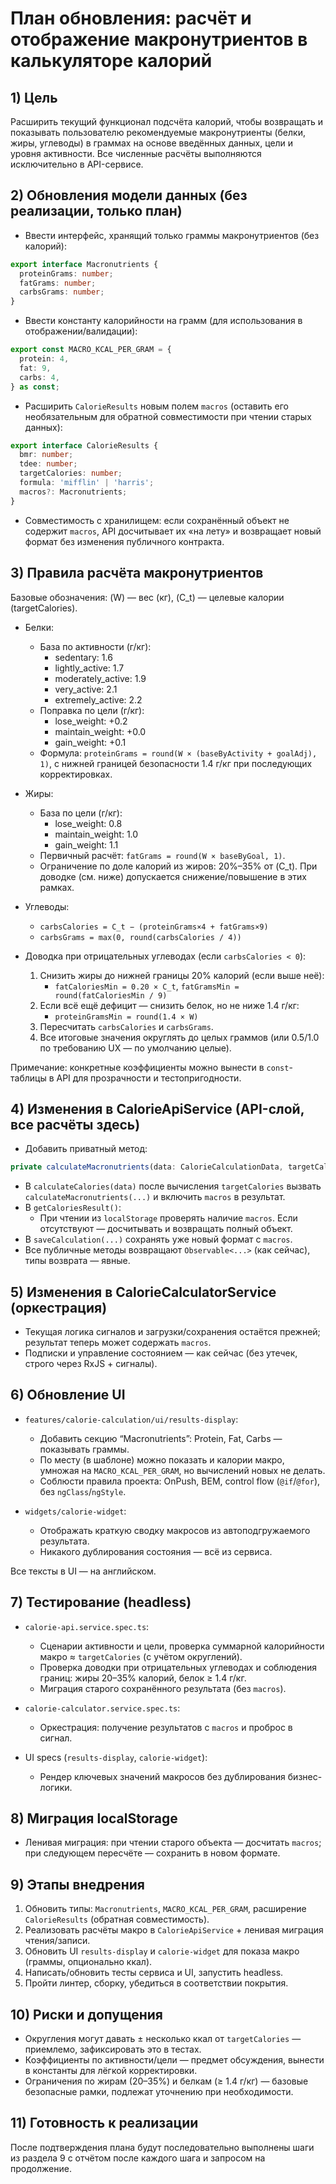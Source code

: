 # План обновления: расчёт и отображение макронутриентов в калькуляторе калорий

## 1) Цель
Расширить текущий функционал подсчёта калорий, чтобы возвращать и показывать пользователю рекомендуемые макронутриенты (белки, жиры, углеводы) в граммах на основе введённых данных, цели и уровня активности. Все численные расчёты выполняются исключительно в API-сервисе.

## 2) Обновления модели данных (без реализации, только план)
- Ввести интерфейс, хранящий только граммы макронутриентов (без калорий):
```typescript
export interface Macronutrients {
  proteinGrams: number;
  fatGrams: number;
  carbsGrams: number;
}
```

- Ввести константу калорийности на грамм (для использования в отображении/валидации):
```typescript
export const MACRO_KCAL_PER_GRAM = {
  protein: 4,
  fat: 9,
  carbs: 4,
} as const;
```

- Расширить `CalorieResults` новым полем `macros` (оставить его необязательным для обратной совместимости при чтении старых данных):
```typescript
export interface CalorieResults {
  bmr: number;
  tdee: number;
  targetCalories: number;
  formula: 'mifflin' | 'harris';
  macros?: Macronutrients;
}
```

- Совместимость с хранилищем: если сохранённый объект не содержит `macros`, API досчитывает их «на лету» и возвращает новый формат без изменения публичного контракта.

## 3) Правила расчёта макронутриентов
Базовые обозначения: \(W\) — вес (кг), \(C_t\) — целевые калории (targetCalories).

- Белки:
  - База по активности (г/кг):
    - sedentary: 1.6
    - lightly_active: 1.7
    - moderately_active: 1.9
    - very_active: 2.1
    - extremely_active: 2.2
  - Поправка по цели (г/кг):
    - lose_weight: +0.2
    - maintain_weight: +0.0
    - gain_weight: +0.1
  - Формула: `proteinGrams = round(W × (baseByActivity + goalAdj), 1)`, с нижней границей безопасности 1.4 г/кг при последующих корректировках.

- Жиры:
  - База по цели (г/кг):
    - lose_weight: 0.8
    - maintain_weight: 1.0
    - gain_weight: 1.1
  - Первичный расчёт: `fatGrams = round(W × baseByGoal, 1)`.
  - Ограничение по доле калорий из жиров: 20%–35% от \(C_t\). При доводке (см. ниже) допускается снижение/повышение в этих рамках.

- Углеводы:
  - `carbsCalories = C_t − (proteinGrams×4 + fatGrams×9)`
  - `carbsGrams = max(0, round(carbsCalories / 4))`

- Доводка при отрицательных углеводах (если `carbsCalories < 0`):
  1) Снизить жиры до нижней границы 20% калорий (если выше неё):
     - `fatCaloriesMin = 0.20 × C_t`, `fatGramsMin = round(fatCaloriesMin / 9)`
  2) Если всё ещё дефицит — снизить белок, но не ниже 1.4 г/кг:
     - `proteinGramsMin = round(1.4 × W)`
  3) Пересчитать `carbsCalories` и `carbsGrams`.
  4) Все итоговые значения округлять до целых граммов (или 0.5/1.0 по требованию UX — по умолчанию целые).

Примечание: конкретные коэффициенты можно вынести в `const`-таблицы в API для прозрачности и тестопригодности.

## 4) Изменения в CalorieApiService (API-слой, все расчёты здесь)
- Добавить приватный метод:
```typescript
private calculateMacronutrients(data: CalorieCalculationData, targetCalories: number): Macronutrients;
```
- В `calculateCalories(data)` после вычисления `targetCalories` вызвать `calculateMacronutrients(...)` и включить `macros` в результат.
- В `getCaloriesResult()`:
  - При чтении из `localStorage` проверять наличие `macros`. Если отсутствуют — досчитывать и возвращать полный объект.
- В `saveCalculation(...)` сохранять уже новый формат с `macros`.
- Все публичные методы возвращают `Observable<...>` (как сейчас), типы возврата — явные.

## 5) Изменения в CalorieCalculatorService (оркестрация)
- Текущая логика сигналов и загрузки/сохранения остаётся прежней; результат теперь может содержать `macros`.
- Подписки и управление состоянием — как сейчас (без утечек, строго через RxJS + сигналы).

## 6) Обновление UI
- `features/calorie-calculation/ui/results-display`:
  - Добавить секцию “Macronutrients”: Protein, Fat, Carbs — показывать граммы.
  - По месту (в шаблоне) можно показать и калории макро, умножая на `MACRO_KCAL_PER_GRAM`, но вычислений новых не делать.
  - Соблюсти правила проекта: OnPush, BEM, control flow (`@if`/`@for`), без `ngClass`/`ngStyle`.

- `widgets/calorie-widget`:
  - Отображать краткую сводку макросов из автоподгружаемого результата.
  - Никакого дублирования состояния — всё из сервиса.

Все тексты в UI — на английском.

## 7) Тестирование (headless)
- `calorie-api.service.spec.ts`:
  - Сценарии активности и цели, проверка суммарной калорийности макро ≈ `targetCalories` (с учётом округлений).
  - Проверка доводки при отрицательных углеводах и соблюдения границ: жиры 20–35% калорий, белок ≥ 1.4 г/кг.
  - Миграция старого сохранённого результата (без `macros`).

- `calorie-calculator.service.spec.ts`:
  - Оркестрация: получение результатов с `macros` и проброс в сигнал.

- UI specs (`results-display`, `calorie-widget`):
  - Рендер ключевых значений макросов без дублирования бизнес-логики.

## 8) Миграция localStorage
- Ленивая миграция: при чтении старого объекта — досчитать `macros`; при следующем пересчёте — сохранить в новом формате.

## 9) Этапы внедрения
1. Обновить типы: `Macronutrients`, `MACRO_KCAL_PER_GRAM`, расширение `CalorieResults` (обратная совместимость).
2. Реализовать расчёты макро в `CalorieApiService` + ленивая миграция чтения/записи.
3. Обновить UI `results-display` и `calorie-widget` для показа макро (граммы, опционально ккал).
4. Написать/обновить тесты сервиса и UI, запустить headless.
5. Пройти линтер, сборку, убедиться в соответствии покрытия.

## 10) Риски и допущения
- Округления могут давать ± несколько ккал от `targetCalories` — приемлемо, зафиксировать это в тестах.
- Коэффициенты по активности/цели — предмет обсуждения, вынести в константы для лёгкой корректировки.
- Ограничения по жирам (20–35%) и белкам (≥ 1.4 г/кг) — базовые безопасные рамки, подлежат уточнению при необходимости.

## 11) Готовность к реализации
После подтверждения плана будут последовательно выполнены шаги из раздела 9 с отчётом после каждого шага и запросом на продолжение.
